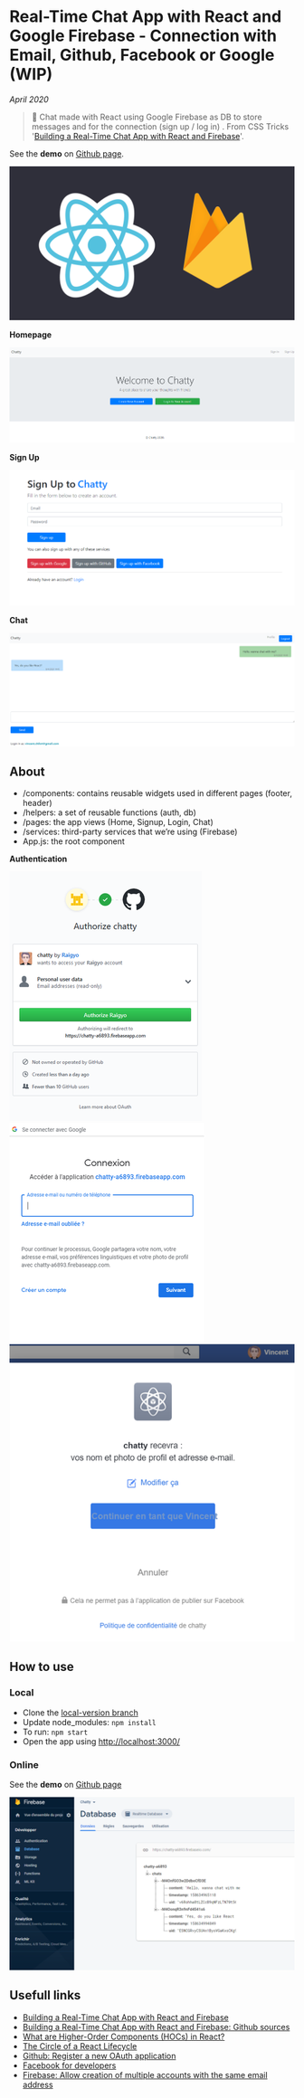 # Real-Time Chat App with React and Google Firebase - Connection with Email, Github, Facebook or Google (WIP)

*April 2020*

> 🔨 Chat made with React using Google Firebase as DB to store messages and for the connection (sign up / log in) . From CSS Tricks '[Building a Real-Time Chat App with React and Firebase](https://css-tricks.com/building-a-real-time-chat-app-with-react-and-firebase/)'. 

See the **demo** on [Github page](https://raigyo.github.io/react-chat/).

![React + Firebase logos](readme-img/reactfirebase.png)

**Homepage**

![Capture: Home](readme-img/capture-home.PNG)

**Sign Up**

![Capture: Login](readme-img/capture-login.PNG)

**Chat**

![Capture: Home](readme-img/capture-chat1.PNG)


## About

- /components: contains reusable widgets used in different pages (footer, header)
- /helpers: a set of reusable functions (auth, db)
- /pages: the app views (Home, Signup, Login, Chat)
- /services: third-party services that we’re using (Firebase)
- App.js: the root component

**Authentication**

![Capture: Auth Github](readme-img/capture-auth.PNG)![Capture: Auth Google](readme-img/capture-login-google.PNG)![Capture: Auth FB](readme-img/capture-login-fb.PNG) 

## How to use

### Local

- Clone the [local-version branch](#)
- Update node_modules: `npm install`
- To run: `npm start`
- Open the app using [http://localhost:3000/](http://localhost:3000/)

### Online

See the **demo** on [Github page](https://raigyo.github.io/react-chat/)

![Capture: Firebase](readme-img/capture-firebase.PNG)

## Usefull links

- [Building a Real-Time Chat App with React and Firebase](https://css-tricks.com/building-a-real-time-chat-app-with-react-and-firebase/)
- [Building a Real-Time Chat App with React and Firebase: Github sources](https://github.com/Dunebook/Firebase-auth-chat-app)
- [What are Higher-Order Components (HOCs) in React?](https://css-tricks.com/what-are-higher-order-components-in-react/)
- [The Circle of a React Lifecycle](https://css-tricks.com/the-circle-of-a-react-lifecycle/)
- [Github: Register a new OAuth application](https://github.com/settings/developers)
- [Facebook for developers](https://developers.facebook.com/)
- [Firebase: Allow creation of multiple accounts with the same email address ](https://stackoverflow.com/questions/37947944/authentication-using-facebook-at-first-and-then-google-causes-an-error-in-fireba)